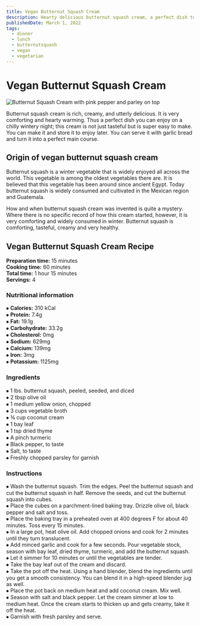 ```yaml
---
title: Vegan Butternut Squash Cream
description: Hearty delicious butternut squash cream, a perfect dish to warm you up during cold weather.
publishedDate: March 1, 2022
tags:
  - dinner
  - lunch
  - butternutsquash
  - vegan
  - vegetarian
---
```


# Vegan Butternut Squash Cream

![Butternut Squash Cream with pink pepper and parley on top](/butternutsquashcream.jpg "image")

Butternut squash cream is rich, creamy, and utterly delicious. It is very comforting and hearty warming. Thus a perfect dish you can enjoy on a chilly wintery night; this cream is not just tasteful but is super easy to make. You can make it and store it to enjoy later. You can serve it with garlic bread and turn it into a perfect main course.

## Origin of vegan butternut squash cream

Butternut squash is a winter vegetable that is widely enjoyed all across the world. This vegetable is among the oldest vegetables there are. It is believed that this vegetable has been around since ancient Egypt. Today butternut squash is widely consumed and cultivated in the Mexican region and Guatemala.

How and when butternut squash cream was invented is quite a mystery. Where there is no specific record of how this cream started, however, it is very comforting and widely consumed in winter. Butternut squash is comforting, tasteful, creamy and very healthy.

## Vegan Butternut Squash Cream Recipe

**Preparation time:** 15 minutes  
**Cooking time:** 60 minutes  
**Total time:** 1 hour 15 minutes  
**Servings:** 4

### Nutritional information

⦁ **Calories:** 310 kCal  
⦁ **Protein:** 7.4g  
⦁ **Fat:** 19.1g  
⦁ **Carbohydrate:** 33.2g  
⦁ **Cholesterol:** 0mg  
⦁ **Sodium:** 629mg  
⦁ **Calcium:** 139mg  
⦁ **Iron:** 3mg  
⦁ **Potassium:** 1125mg

### Ingredients

⦁ 1 lbs. butternut squash, peeled, seeded, and diced  
⦁ 2 tbsp olive oil  
⦁ 1 medium yellow onion, chopped  
⦁ 3 cups vegetable broth  
⦁ ¾ cup coconut cream  
⦁ 1 bay leaf  
⦁ 1 tsp dried thyme  
⦁ A pinch turmeric  
⦁ Black pepper, to taste  
⦁ Salt, to taste  
⦁ Freshly chopped parsley for garnish

### Instructions

⦁ Wash the butternut squash. Trim the edges. Peel the butternut squash and cut the butternut squash in half. Remove the seeds, and cut the butternut squash into cubes.  
⦁ Place the cubes on a parchment-lined baking tray. Drizzle olive oil, black pepper and salt and toss.  
⦁ Place the baking tray in a preheated oven at 400 degrees F for about 40 minutes. Toss every 15 minutes.  
⦁ In a large pot, heat olive oil. Add chopped onions and cook for 2 minutes until they turn translucent.  
⦁ Add minced garlic and cook for a few seconds. Pour vegetable stock, season with bay leaf, dried thyme, turmeric, and add the butternut squash.  
⦁ Let it simmer for 10 minutes or until the vegetables are tender.  
⦁ Take the bay leaf out of the cream and discard.  
⦁ Take the pot off the heat. Using a hand blender, blend the ingredients until you get a smooth consistency. You can blend it in a high-speed blender jug as well.  
⦁ Place the pot back on medium heat and add coconut cream. Mix well.  
⦁ Season with salt and black pepper. Let the cream simmer at low to medium heat. Once the cream starts to thicken up and gets creamy, take it off the heat.  
⦁ Garnish with fresh parsley and serve.
